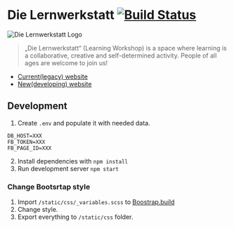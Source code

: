 # Die Lernwerkstatt [![Build Status](https://travis-ci.org/Lernwerkstatt/site.svg?branch=master)](https://travis-ci.org/Lernwerkstatt/site)

![Die Lernwerkstatt Logo](http://res.cloudinary.com/hrscywv4p/image/upload/c_limit,fl_lossy,h_9000,w_1200,f_auto,q_auto/v1/253787/Zeichenfla%CC%88che_2_Kopie_170_qemx0s.png)

> „Die Lernwerkstatt“ (Learning Workshop) is a space where learning is a collaborative, creative and self-determined activity.
> People of all ages are welcome to join us!

- [Current(legacy) website](http://en-die-lernwerkstatt.strikingly.com/)
- [New(developing) website](https://lernwerkstatt-site.azurewebsites.net/)

## Development

1. Create `.env` and populate it with needed data.

```
DB_HOST=XXX
FB_TOKEN=XXX
FB_PAGE_ID=XXX
```

2. Install dependencies with `npm install`
3. Run development server `npm start`

### Change Bootsrtap style

1. Import `/static/css/_variables.scss` to [Boostrap.build](https://bootstrap.build/app)
2. Change style.
3. Export everything to `/static/css` folder.
